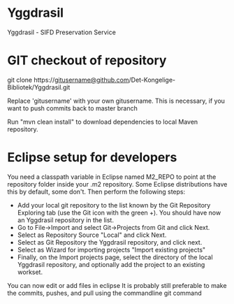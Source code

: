 Yggdrasil
=========

Yggdrasil - SIFD Preservation Service



GIT checkout of repository
==========================

git clone https://gitusername@github.com/Det-Kongelige-Bibliotek/Yggdrasil.git

Replace 'gitusername' with your own gitusername.
This is necessary, if you want to push commits back to master branch 


Run "mvn clean install" to download dependencies to local Maven repository.


Eclipse setup for developers
============================

You need a classpath variable in Eclipse named M2_REPO to point
at the repository folder inside your .m2 repository. 
Some Eclipse distributions have this by default, some don't.
Then perform the following steps:  
  - Add your local git repository to the list known by the Git Repository Exploring tab (use the Git icon with the green +). You should have now an Yggdrasil repository in the list.
  - Go to File->Import and select Git->Projects from Git and click Next. 
  - Select as Repository Source "Local" and click Next.  
  - Select as Git Repository the Yggdrasil repository, and click next.  
  - Select as Wizard for importing projects "Import existing projects"
  - Finally, on the Import projects page, select the directory of the local Yggdrasil repository, and optionally add the project to an existing workset.

You can now edit or add files in eclipse 
It is probably still preferable to make the commits, pushes, and pull using the commandline git command

